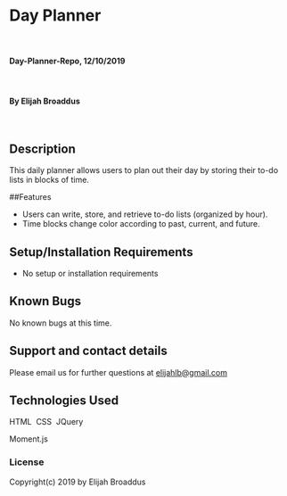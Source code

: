 # Day Planner
​
#### Day-Planner-Repo, 12/10/2019
​
#### By Elijah Broaddus
​
## Description
This daily planner allows users to plan out their day by storing their to-do lists in blocks of time. 

##Features
* Users can write, store, and retrieve to-do lists (organized by hour).
* Time blocks change color according to past, current, and future. 
 
## Setup/Installation Requirements
* No setup or installation requirements 
​
## Known Bugs
No known bugs at this time.
​
## Support and contact details
Please email us for further questions at elijahlb@gmail.com
​
## Technologies Used
HTML
​
CSS
​
JQuery

Moment.js
​
### License
Copyright(c) 2019 by Elijah Broaddus